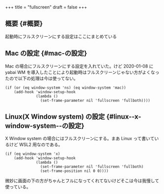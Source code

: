 +++
title = "fullscreen"
draft = false
+++

## 概要 {#概要}

起動時にフルスクリーンにする設定はここにまとめている


## Mac の設定 {#mac-の設定}

Mac の場合にフルスクリーンにする設定を入れていた。けど 2020-01-08 に yabai WM を導入したことにより起動時はフルスクリーンじゃない方がよくなったので以下の処理は今は使ってない。

```emacs-lisp
(if (or (eq window-system 'ns) (eq window-system 'mac))
    (add-hook 'window-setup-hook
              (lambda ()
                (set-frame-parameter nil 'fullscreen 'fullboth))))
```


## Linux(X Window system) の設定 {#linux--x-window-system--の設定}

X Window system の場合にはフルスクリーンにする。まあ Linux って書いているけど WSL2 用なのである。

```emacs-lisp
(if (eq window-system 'x)
    (add-hook 'window-setup-hook
              (lambda ()
                (set-frame-parameter nil 'fullscreen 'fullboth)
                (set-frame-position nil 0 0))))
```

微妙に画面の下の方がちゃんとフルになってくれてないけどそこは今は我慢して使っている。
